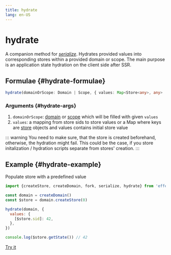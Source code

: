 ```yaml
---
title: hydrate
lang: en-US
---
```


# hydrate

A companion method for [_serialize_](/api/effector/serialize.md). Hydrates provided values into corresponding stores within a provided domain or scope. The main purpose is an application state hydration on the client side after SSR.

## Formulae {#hydrate-formulae}

```ts
hydrate(domainOrScope: Domain | Scope, { values: Map<Store<any>, any> | {[sid: string]: any} }): void
```

### Arguments {#hydrate-args}

1. `domainOrScope`: [domain](/api/effector/Domain.md) or [scope](/api/effector/Scope.md) which will be filled with given `values`
2. `values`: a mapping from store sids to store values or a Map where keys are [store](/api/effector/Store.md) objects and values contains initial store value

::: warning
You need to make sure, that the store is created beforehand, otherwise, the hydration might fail. This could be the case, if you store initalization / hydration scripts separate from stores' creation.
:::

## Example {#hydrate-example}

Populate store with a predefined value

```js
import {createStore, createDomain, fork, serialize, hydrate} from 'effector'

const domain = createDomain()
const $store = domain.createStore(0)

hydrate(domain, {
  values: {
    [$store.sid]: 42,
  },
})

console.log($store.getState()) // 42
```

[Try it](https://share.effector.dev/zZoQ5Ewm)
